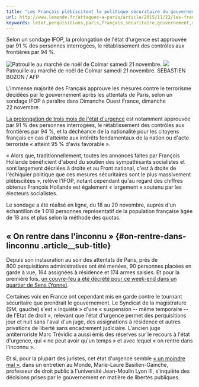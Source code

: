 ```yaml
---
title: "Les Français plébiscitent la politique sécuritaire du gouvernement"
url: http://www.lemonde.fr/attaques-a-paris/article/2015/11/22/les-francais-approuvent-massivement-les-mesures-prises-contre-le-terrorisme_4815027_4809495.html
keywords: létat,perquisitions,paris,français,sécuritaire,gouvernement,rétablissement,résidence,prolongation,plébiscitent,durgence,sondage,rentre,politique
---
```

Selon un sondage IFOP, la prolongation de l'état d'urgence est approuvée par 91 % des personnes interrogées, le rétablissement des contrôles aux frontières par 94 %.

![Patrouille au marché de noël de Colmar samedi 21 novembre.](https://img.lemde.fr/2015/11/21/0/0/4256/2832/688/0/60/0/9190eb5_5780723-01-06.jpg) ![](https://img.lemde.fr/2015/11/21/0/0/4256/2832/688/0/60/0/9190eb5_5780723-01-06.jpg) Patrouille au marché de noël de Colmar samedi 21 novembre. SEBASTIEN BOZON / AFP

L'immense majorité des Français approuve les mesures contre le terrorisme décidées par le gouvernement après les attentats de Paris, selon un sondage IFOP à paraître dans Dimanche Ouest France, dimanche 22 novembre.

[La prolongation de trois mois de l'état d'urgence](http://www.lemonde.fr/attaques-a-paris/article/2015/11/20/apres-les-attentats-la-semaine-tres-securitaire-de-francois-hollande_4814574_4809495.html) est notamment approuvée par 91 % des personnes interrogées, le rétablissement des contrôles aux frontières par 94 %, et la déchéance de la nationalité pour les citoyens français en cas d'atteinte aux intérêts fondamentaux de la nation ou d'acte terroriste « atteint 95 % d'avis favorable ».

« Alors que, traditionnellement, toutes les annonces faites par François Hollande bénéficient d'abord du soutien des sympathisants socialistes et sont largement décriées à droite et au Front national, c'est à droite de l'échiquier politique que ces mesures sécuritaires sont le plus massivement plébiscitées », relève l'IFOP, notant cependant qu'au regard des chiffres obtenus François Hollande est également « largement » soutenu par les électeurs socialistes.

Le sondage a été réalisé en ligne, du 18 au 20 novembre, auprès d'un échantillon de 1 018 personnes représentatif de la population française âgée de 18 ans et plus selon la méthode des quotas.

« On rentre dans l'inconnu » {#on-rentre-dans-linconnu .article__sub-title}
----------------------------

Depuis son instauration au soir des attentats de Paris, près de 800 perquisitions administratives ont été menées, 90 personnes placées en garde à vue, 164 assignées à résidence et 174 armes saisies. Et pour la première fois, [un couvre-feu a été décrété pour ce week-end dans un quartier de Sens (Yonne)](http://www.lemonde.fr/attaques-a-paris/article/2015/11/21/a-sens-les-habitants-entre-resignation-et-inquietude-apres-une-premiere-nuit-de-couvre-feu_4814977_4809495.html).

Certaines voix en France ont cependant mis en garde contre le tournant sécuritaire que prendrait le gouvernement. Le Syndicat de la magistrature (SM, gauche) s'est « inquiété » d'une « suspension -- même temporaire -- de l'Etat de droit », relevant que l'état d'urgence permet des perquisitions jour et nuit sans l'aval d'un juge, des assignations à résidence et autres privations de liberté sans encadrement judiciaire. L'ancien juge antiterroriste Marc Trévidic a aussi émis des réserves sur le recours à l'état d'urgence, qui « ne peut avoir qu'un temps » et avec lequel « on rentre dans l'inconnu ».

Et si, pour la plupart des juristes, cet état d'urgence semble [« un moindre mal »](http://www.lemonde.fr/attaques-a-paris/article/2015/11/19/pour-les-juristes-l-etat-d-urgence-est-un-moindre-mal_4812938_4809495.html), dans un entretien au Monde, Marie-Laure Basilien-Gainche, professeur de droit public à l'université Jean-Moulin Lyon III, s'inquiète des décisions prises par le gouvernement en matière de libertés publiques.
